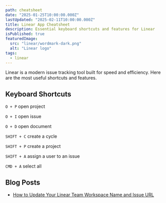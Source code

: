 ```yaml
---
path: cheatsheet
date: "2025-01-25T10:00:00.000Z"
lastUpdated: "2025-02-11T10:00:00.000Z"
title: Linear App Cheatsheet
description: Essential keyboard shortcuts and features for Linear
isPublished: true
featuredImage:
  src: "linear/wordmark-dark.png"
  alt: "Linear logo"
tags:
  - linear
---
```


Linear is a modern issue tracking tool built for speed and efficiency. Here are the most useful shortcuts and features.

## Keyboard Shortcuts

`O + P` open project

`O + I` open issue

`O + D` open document

`SHIFT + C` create a cycle

`SHIFT + P` create a project

`SHIFT + A` assign a user to an issue

`CMD + A` select all

## Blog Posts

- [How to Update Your Linear Team Workspace Name and Issue URL](https://marcusmth.com/how-to-update-linear-workspace-settings)
